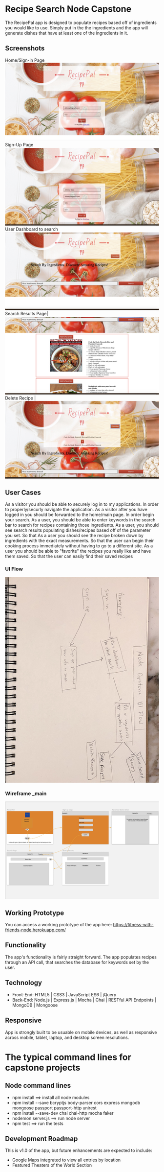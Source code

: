 # Recipe Search Node Capstone

The RecipePal app is designed to populate recipes based off of ingredients you would like to use. Simply put in the the ingredients and the app will generate dishes that have at least one of the ingredients in it.

## Screenshots

Home/Sign-in Page
![Home/Sign-In Page](https://github.com/PantherPat/recipe-search-node-captstone/blob/master/github-images/sign-in-page.jpg)
Sign-Up Page
![Sign-Up Page](https://github.com/PantherPat/recipe-search-node-captstone/blob/master/github-images/Sign-up-page.jpg)
User Dashboard to search
![Search Page](https://github.com/PantherPat/recipe-search-node-captstone/blob/master/github-images/search-page.jpg)
Search Results Page|
![Search Results ](https://github.com/PantherPat/recipe-search-node-captstone/blob/master/github-images/SearchResults.jpg)
Delete Recipe |
![Favorited Recipe](https://github.com/PantherPat/recipe-search-node-captstone/blob/master/github-images/DeletePage.jpg)

## User Cases
As a visitor you should be able to securely log in to my applications. In order to properly/securly navigate the application.
As a visitor after you have logged in you should be forwarded to the home/main page. In order begin your search.
As a user, you should be able to enter keywords in the search bar to search for recipes containing those ingredients.
As a user, you should see search results populating dishes/recipes based off of the parameter you set. So that
As a user you should see the recipe broken down by ingredients with the exact measurements. So that the user can begin their cooking process immediately without having to go to a different site.
As a user you should be able to "favorite" the recipes you really like and have them saved. So that the user can easily find their saved recipes




### UI Flow
![UI Flow handwritten draft](https://github.com/PantherPat/recipe-search-node-captstone/blob/master/github-images/UI-flow.jpg)

### Wireframe _main
![Wireframe _Main](https://github.com/PantherPat/recipe-search-node-captstone/blob/master/github-images/Wireframe.jpg)

## Working Prototype
You can access a working prototype of the app here: https://fitness-with-friends-node.herokuapp.com/

## Functionality
The app's functionality is fairly straight forward. The app populates recipes through an API call, that searches the database for keywords set by the user.


## Technology
* Front-End: HTML5 | CSS3 | JavaScript ES6 | jQuery
* Back-End: Node.js | Express.js | Mocha | Chai | RESTful API Endpoints | MongoDB | Mongoose



## Responsive
App is strongly built to be usuable on mobile devices, as well as responsive across mobile, tablet, laptop, and desktop screen resolutions.

#  The typical command lines for capstone projects

## Node command lines
* npm install ==> install all node modules
* npm install --save bcryptjs body-parser cors express mongodb mongoose passport passport-http unirest
* npm install --save-dev chai chai-http mocha faker
* nodemon server.js ==> run node server
* npm test ==> run the tests

## Development Roadmap
This is v1.0 of the app, but future enhancements are expected to include:
* Google Maps integrated to view all entries by location
* Featured Theaters of the World Section
